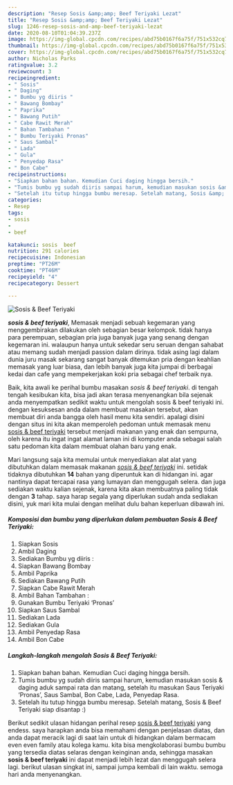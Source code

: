 ```yaml
---
description: "Resep Sosis &amp;amp; Beef Teriyaki Lezat"
title: "Resep Sosis &amp;amp; Beef Teriyaki Lezat"
slug: 1246-resep-sosis-and-amp-beef-teriyaki-lezat
date: 2020-08-10T01:04:39.237Z
image: https://img-global.cpcdn.com/recipes/abd75b0167f6a75f/751x532cq70/sosis-beef-teriyaki-foto-resep-utama.jpg
thumbnail: https://img-global.cpcdn.com/recipes/abd75b0167f6a75f/751x532cq70/sosis-beef-teriyaki-foto-resep-utama.jpg
cover: https://img-global.cpcdn.com/recipes/abd75b0167f6a75f/751x532cq70/sosis-beef-teriyaki-foto-resep-utama.jpg
author: Nicholas Parks
ratingvalue: 3.2
reviewcount: 3
recipeingredient:
- " Sosis"
- " Daging"
- " Bumbu yg diiris "
- " Bawang Bombay"
- " Paprika"
- " Bawang Putih"
- " Cabe Rawit Merah"
- " Bahan Tambahan "
- " Bumbu Teriyaki Pronas"
- " Saus Sambal"
- " Lada"
- " Gula"
- " Penyedap Rasa"
- " Bon Cabe"
recipeinstructions:
- "Siapkan bahan bahan. Kemudian Cuci daging hingga bersih."
- "Tumis bumbu yg sudah diiris sampai harum, kemudian masukan sosis &amp; daging aduk sampai rata dan matang, setelah itu masukan Saus Teriyaki ‘Pronas’, Saus Sambal, Bon Cabe, Lada, Penyedap Rasa."
- "Setelah itu tutup hingga bumbu meresap. Setelah matang, Sosis &amp; Beef Teriyaki siap disantap :)"
categories:
- Resep
tags:
- sosis
- 
- beef

katakunci: sosis  beef 
nutrition: 291 calories
recipecuisine: Indonesian
preptime: "PT26M"
cooktime: "PT46M"
recipeyield: "4"
recipecategory: Dessert

---
```



![Sosis &amp; Beef Teriyaki](https://img-global.cpcdn.com/recipes/abd75b0167f6a75f/751x532cq70/sosis-beef-teriyaki-foto-resep-utama.jpg)

<b><i>sosis &amp; beef teriyaki</i></b>, Memasak menjadi sebuah kegemaran yang menggembirakan dilakukan oleh sebagian besar kelompok. tidak hanya para perempuan, sebagian pria juga banyak juga yang senang dengan kegemaran ini. walaupun hanya untuk sekedar seru seruan dengan sahabat atau memang sudah menjadi passion dalam dirinya. tidak asing lagi dalam dunia juru masak sekarang sangat banyak ditemukan pria dengan keahlian memasak yang luar biasa, dan lebih banyak juga kita jumpai di berbagai kedai dan cafe yang mempekerjakan koki pria sebagai chef terbaik nya.

Baik, kita awali ke perihal bumbu masakan <i>sosis &amp; beef teriyaki</i>. di tengah tengah kesibukan kita, bisa jadi akan terasa menyenangkan bila sejenak anda menyempatkan sedikit waktu untuk mengolah sosis &amp; beef teriyaki ini. dengan kesuksesan anda dalam membuat masakan tersebut, akan membuat diri anda bangga oleh hasil menu kita sendiri. apalagi disini dengan situs ini kita akan memperoleh pedoman untuk memasak menu <u>sosis &amp; beef teriyaki</u> tersebut menjadi makanan yang enak dan sempurna, oleh karena itu ingat ingat alamat laman ini di komputer anda sebagai salah satu pedoman kita dalam membuat olahan baru yang enak.




Mari langsung saja kita memulai untuk menyediakan alat alat yang dibutuhkan dalam memasak makanan <u><i>sosis &amp; beef teriyaki</i></u> ini. setidak tidaknya dibutuhkan <b>14</b> bahan yang diperuntuk kan di hidangan ini. agar nantinya dapat tercapai rasa yang lumayan dan menggugah selera. dan juga sediakan waktu kalian sejenak, karena kita akan membuatnya paling tidak dengan <b>3</b> tahap. saya harap segala yang diperlukan sudah anda sediakan disini, yuk mari kita mulai dengan melihat dulu bahan keperluan dibawah ini.

<!--inarticleads1-->

##### Komposisi dan bumbu yang diperlukan dalam pembuatan Sosis &amp; Beef Teriyaki:

1. Siapkan  Sosis
1. Ambil  Daging
1. Sediakan  Bumbu yg diiris :
1. Siapkan  Bawang Bombay
1. Ambil  Paprika
1. Sediakan  Bawang Putih
1. Siapkan  Cabe Rawit Merah
1. Ambil  Bahan Tambahan :
1. Gunakan  Bumbu Teriyaki ‘Pronas’
1. Siapkan  Saus Sambal
1. Sediakan  Lada
1. Sediakan  Gula
1. Ambil  Penyedap Rasa
1. Ambil  Bon Cabe




<!--inarticleads2-->

##### Langkah-langkah mengolah Sosis &amp; Beef Teriyaki:

1. Siapkan bahan bahan. Kemudian Cuci daging hingga bersih.
1. Tumis bumbu yg sudah diiris sampai harum, kemudian masukan sosis &amp; daging aduk sampai rata dan matang, setelah itu masukan Saus Teriyaki ‘Pronas’, Saus Sambal, Bon Cabe, Lada, Penyedap Rasa.
1. Setelah itu tutup hingga bumbu meresap. Setelah matang, Sosis &amp; Beef Teriyaki siap disantap :)




Berikut sedikit ulasan hidangan perihal resep <u>sosis &amp; beef teriyaki</u> yang endess. saya harapkan anda bisa memahami dengan penjelasan diatas, dan anda dapat meracik lagi di saat lain untuk di hidangkan dalam bermacam even even family atau kolega kamu. kita bisa mengkolaborasi bumbu bumbu yang tersedia diatas selaras dengan keinginan anda, sehingga masakan <b>sosis &amp; beef teriyaki</b> ini dapat menjadi lebih lezat dan menggugah selera lagi. berikut ulasan singkat ini, sampai jumpa kembali di lain waktu. semoga hari anda menyenangkan.
